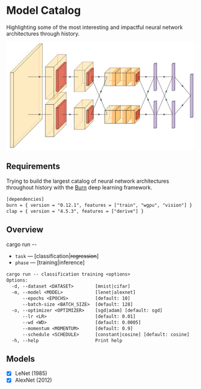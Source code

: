 # Model Catalog

Highlighting some of the most interesting and impactful neural network architectures through history.

![AlexNet](./figures/alexnet.png)

## Requirements


Trying to build the largest catalog of neural network architectures throughout history with the [Burn](https://burn.dev) deep learning framework.

```
[dependencies]
burn = { version = "0.12.1", features = ["train", "wgpu", "vision"] }
clap = { version = "4.5.3", features = ["derive"] }
```

## Overview

cargo run -- <task> <phase> <options>

- `task` &mdash; [classification|~~regression~~]
- `phase` &mdash; [training|inference]

```
cargo run -- classification training <options>
Options:
  -d, --dataset <DATASET>        [mnist|cifar]
  -m, --model <MODEL>            [lenet|alexnet]
      --epochs <EPOCHS>          [default: 10]
      --batch-size <BATCH_SIZE>  [default: 128]
  -o, --optimizer <OPTIMIZER>    [sgd|adam] [default: sgd]
      --lr <LR>                  [default: 0.01]
      --wd <WD>                  [default: 0.0005]
      --momentum <MOMENTUM>      [default: 0.9]
      --schedule <SCHEDULE>      [constant|cosine] [default: cosine]
  -h, --help                     Print help
```


## Models

- [x] LeNet (1985)
- [x] AlexNet (2012)